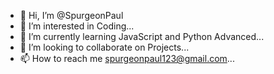 - 👋 Hi, I’m @SpurgeonPaul
- 👀 I’m interested in Coding...
- 🌱 I’m currently learning JavaScript and Python Advanced...
- 💞️ I’m looking to collaborate on Projects...
- 📫 How to reach me spurgeonpaul123@gmail.com...

<!---
SpurgeonPaul/SpurgeonPaul is a ✨ special ✨ repository because its `README.md` (this file) appears on your GitHub profile.
You can click the Preview link to take a look at your changes.
--->
